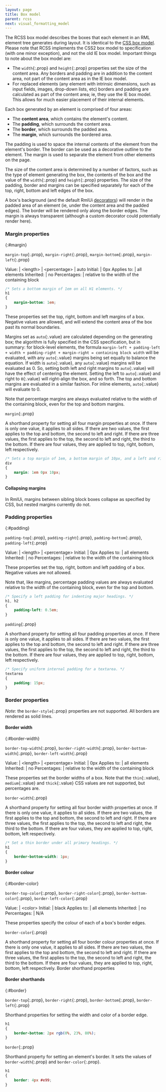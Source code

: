 ```yaml
---
layout: page
title: Box model
parent: rcss
next: visual_formatting_model
---
```


 The RCSS box model describes the boxes that each element in an RML element tree generates during layout. It is identical to the [CSS box model](http://www.w3.org/TR/REC-CSS2/box.html). Please note that RCSS implements the CSS2 box model to specification (with one minor exception), and not the old IE box model. Important things to note about the box model are:

* The `width`{:.prop} and `height`{:.prop} properties set the size of the content area. Any borders and padding are in addition to the content area, not part of the content area as in the IE box model.
* For replaced elements (any element with intrinsic dimensions, such as input fields, images, drop-down lists, etc) borders and padding are calculated as part of the content area; ie, they use the IE box model. This allows for much easier placement of their internal elements. 

Each box generated by an element is comprised of four areas:

* The **content area**, which contains the element's content.
* The **padding**, which surrounds the content area.
* The **border**, which surrounds the padded area.
* The **margin**, which surrounds the bordered area. 

The padding is used to space the internal contents of the element from the element's border. The border can be used as a decorative outline to the element. The margin is used to separate the element from other elements on the page.

The size of the content area is determined by a number of factors, such as the type of element generating the box, the contents of the box and the value of the `width`{:.prop} and `height`{:.prop} properties. The size of the padding, border and margins can be specified separately for each of the top, right, bottom and left edges of the box.

A box's background (and the default RmlUi [decorators](decorators.html)) will render in the padded area of an element (ie, under the content area and the padded edges). The border will be rendered only along the border edges. The margin is always transparent (although a custom decorator could potentially render here).

### Margin properties
{:#margin}

`margin-top`{:.prop}, `margin-right`{:.prop}, `margin-bottom`{:.prop}, `margin-left`{:.prop}

Value: | \<length\> \| \<percentage\> \| auto
Initial: | 0px
Applies to: | all elements
Inherited: | no
Percentages: | relative to the width of the containing block

```css
/* Sets a bottom margin of 1em on all H1 elements. */
h1
{
	margin-bottom: 1em;
}
```

These properties set the top, right, bottom and left margins of a box. Negative values are allowed, and will extend the content area of the box past its normal boundaries.

Margins set as `auto`{:.value} are calculated depending on the generating box; the algorithm is fully specified in the CSS specification, but in summary: for block-level elements, the formula `margin-left + padding-left + width + padding-right + margin-right = containing block width` will be evaluated, with any `auto`{:.value} margins being set equally to balance the equation. If width is `auto`{:.value}, any `auto`{:.value} margins will be evaluated as 0. So, setting both left and right margins to `auto`{:.value} will have the effect of centering the element. Setting the left to `auto`{:.value} and right to `0`{:.value} will right-align the box, and so forth. The top and bottom margins are evaluated in a similar fashion. For inline elements, `auto`{:.value} will evaluate to 0.

Note that percentage margins are always evaluated relative to the width of the containing block, even for the top and bottom margins.

`margin`{:.prop}

A shorthand property for setting all four margin properties at once. If there is only one value, it applies to all sides. If there are two values, the first applies to the top and bottom, the second to left and right. If there are three values, the first applies to the top, the second to left and right, the third to the bottom. If there are four values, they are applied to top, right, bottom, left respectively.

```css
/* Sets a top margin of 1em, a bottom margin of 10px, and a left and right margin of 0px on all div elements. */
div
{
	margin: 1em 0px 10px;
}
```

#### Collapsing margins

In RmlUi, margins between sibling block boxes collapse as specified by CSS, but nested margins currently do not.

### Padding properties
{:#padding}

`padding-top`{:.prop}, `padding-right`{:.prop}, `padding-bottom`{:.prop}, `padding-left`{:.prop}

Value: | \<length\> \| \<percentage\>
Initial: | 0px
Applies to: | all elements
Inherited: | no
Percentages: | relative to the width of the containing block

These properties set the top, right, bottom and left padding of a box. Negative values are not allowed.

Note that, like margins, percentage padding values are always evaluated relative to the width of the containing block, even for the top and bottom.

```css
/* Specify a left padding for indenting major headings. */
h1, h2
{
	padding-left: 0.5em;
}
```

`padding`{:.prop}

A shorthand property for setting all four padding properties at once. If there is only one value, it applies to all sides. If there are two values, the first applies to the top and bottom, the second to left and right. If there are three values, the first applies to the top, the second to left and right, the third to the bottom. If there are four values, they are applied to top, right, bottom, left respectively.

```css
/* Specify uniform internal padding for a textarea. */
textarea
{
	padding: 15px;
}
```

### Border properties

_Note_: the `border-style`{:.prop} properties are not supported. All borders are rendered as solid lines. 

#### Border width
{:#border-width}

`border-top-width`{:.prop}, `border-right-width`{:.prop}, `border-bottom-width`{:.prop}, `border-left-width`{:.prop}

Value: | \<length\> \| \<percentage\>
Initial: | 0px
Applies to: | all elements
Inherited: | no
Percentages: | relative to the width of the containing block

These properties set the border widths of a box. Note that the `thin`{:.value}, `medium`{:.value} and `thick`{:.value} CSS values are not supported, but percentages are.

`border-width`{:.prop}

A shorthand property for setting all four border width properties at once. If there is only one value, it applies to all sides. If there are two values, the first applies to the top and bottom, the second to left and right. If there are three values, the first applies to the top, the second to left and right, the third to the bottom. If there are four values, they are applied to top, right, bottom, left respectively.

```css
/* Set a thin border under all primary headings. */
h1
{
	border-bottom-width: 1px;
}
```

#### Border colour
{:#border-color}

`border-top-color`{:.prop}, `border-right-color`{:.prop}, `border-bottom-color`{:.prop}, `border-left-color`{:.prop}

Value: | \<color\>
Initial: | black
Applies to: | all elements
Inherited: | no
Percentages: | N/A

These properties specify the colour of each of a box's border edges.

`border-color`{:.prop}

A shorthand property for setting all four border colour properties at once. If there is only one value, it applies to all sides. If there are two values, the first applies to the top and bottom, the second to left and right. If there are three values, the first applies to the top, the second to left and right, the third to the bottom. If there are four values, they are applied to top, right, bottom, left respectively.
Border shorthand properties

#### Border shorthands
{:#border}

`border-top`{:.prop}, `border-right`{:.prop}, `border-bottom`{:.prop}, `border-left`{:.prop}

Shorthand properties for setting the width and color of a border edge.

```css
h1
{
	border-bottom: 2px rgb(0%, 23%, 80%);
}
```

`border`{:.prop}

Shorthand property for setting an element's border. It sets the values of `border-width`{:.prop} and `border-color`{:.prop}.

```css
h1
{
	border: 4px #e99;
}
```
